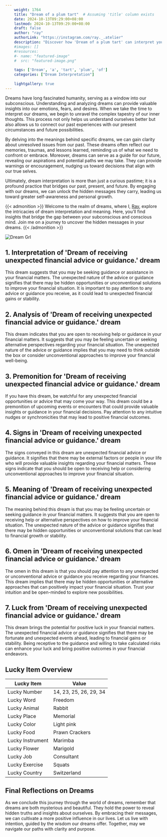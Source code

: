 ```yaml
---
    weight: 1764
    title: "Dream of a plum tart"  # Assuming 'title' column exists
    date: 2024-10-13T09:29:00+08:00
    lastmod: 2024-10-13T09:29:00+08:00
    draft: false
    author: "ray"
    authorLink: "https://instagram.com/ray._.atelier"
    description: "Discover how 'Dream of a plum tart' can interpret your future and uncover its significant meanings in your life."
    #images: []
    #resources:
    #- name: "featured-image"
    #  src: "featured-image.png"
    
    tags: ['Dream', 'a', 'tart', 'plum', 'of']
    categories: ["Dream Interpretation"]
    
    lightgallery: true
---
```

    
Dreams have long fascinated humanity, serving as a window into our subconscious. Understanding and analyzing dreams can provide valuable insights into our emotions, fears, and desires. When we take the time to interpret our dreams, we begin to unravel the complex tapestry of our inner thoughts. This process not only helps us understand ourselves better but also allows us to connect our past experiences with our present circumstances and future possibilities.

By delving into the meanings behind specific dreams, we can gain clarity about unresolved issues from our past. These dreams often reflect our memories, traumas, and lessons learned, reminding us of what we need to confront or embrace. Moreover, dreams can serve as a guide for our future, revealing our aspirations and potential paths we may take. They can provide warnings or encouragement, nudging us toward decisions that align with our true selves.

Ultimately, dream interpretation is more than just a curious pastime; it is a profound practice that bridges our past, present, and future. By engaging with our dreams, we can unlock the hidden messages they carry, leading us toward greater self-awareness and personal growth.

{{< admonition >}}
Welcome to the realm of dreams, where I, [Ray](https://instagram.com/ray._.atelier), explore the intricacies of dream interpretation and meaning. Here, you’ll find insights that bridge the gap between your subconscious and conscious mind. Join me on a journey to uncover the hidden messages in your dreams.
{{< /admonition >}}

![Dream Grl](https://cdn.pixabay.com/photo/2017/11/02/03/35/gothic-2910057_1280.jpg "Dream Grl")

## 1. Interpretation of 'Dream of receiving unexpected financial advice or guidance.' dream
 This dream suggests that you may be seeking guidance or assistance in your financial matters. The unexpected nature of the advice or guidance signifies that there may be hidden opportunities or unconventional solutions to improve your financial situation. It is important to pay attention to any advice or guidance you receive, as it could lead to unexpected financial gains or stability.

## 2. Analysis of 'Dream of receiving unexpected financial advice or guidance.' dream
 This dream indicates that you are open to receiving help or guidance in your financial matters. It suggests that you may be feeling uncertain or seeking alternative perspectives regarding your financial situation. The unexpected nature of the advice or guidance implies that you may need to think outside the box or consider unconventional approaches to improve your financial well-being.

## 3. Premonition for 'Dream of receiving unexpected financial advice or guidance.' dream
 If you have this dream, be watchful for any unexpected financial opportunities or advice that may come your way. This dream could be a premonition of upcoming events or encounters that could provide valuable insights or guidance in your financial decisions. Pay attention to any intuitive nudges or synchronicities that may lead to positive financial outcomes.

## 4. Signs in 'Dream of receiving unexpected financial advice or guidance.' dream
 The signs conveyed in this dream are unexpected financial advice or guidance. It signifies that there may be external factors or people in your life who will provide valuable insights regarding your financial matters. These signs indicate that you should be open to receiving help or considering unconventional approaches to improve your financial situation.

## 5. Meaning of 'Dream of receiving unexpected financial advice or guidance.' dream
 The meaning behind this dream is that you may be feeling uncertain or seeking guidance in your financial matters. It suggests that you are open to receiving help or alternative perspectives on how to improve your financial situation. The unexpected nature of the advice or guidance signifies that there may be hidden opportunities or unconventional solutions that can lead to financial growth or stability.

## 6. Omen in 'Dream of receiving unexpected financial advice or guidance.' dream
 The omen in this dream is that you should pay attention to any unexpected or unconventional advice or guidance you receive regarding your finances. This dream implies that there may be hidden opportunities or alternative approaches that can positively impact your financial situation. Trust your intuition and be open-minded to explore new possibilities.

## 7. Luck from 'Dream of receiving unexpected financial advice or guidance.' dream
 This dream brings the potential for positive luck in your financial matters. The unexpected financial advice or guidance signifies that there may be fortunate and unexpected events ahead, leading to financial gains or stability. Being receptive to the guidance and willing to take calculated risks can enhance your luck and bring positive outcomes in your financial endeavors.

## Lucky Item Overview
| Lucky Item          | Value              |
|---------------|--------------------|
| Lucky Number        | 14, 23, 25, 26, 29, 34  |
| Lucky Word          | Freedom |
| Lucky Animal        | Rabbit |
| Lucky Place         | Memorial     |
| Lucky Color         | Light pink     |
| Lucky Food          | Prawn Crackers      |
| Lucky Instrument    | Marimba |
| Lucky Flower        | Marigold    |
| Lucky Job           | Consultant       |
| Lucky Exercise      | Squats  |
| Lucky Country       | Switzerland    |


##  Final Reflections on Dreams

As we conclude this journey through the world of dreams, remember that dreams are both mysterious and beautiful. They hold the power to reveal hidden truths and insights about ourselves. By embracing their messages, we can cultivate a more positive influence in our lives. Let us live with intention, guided by the wisdom our dreams offer. Together, may we navigate our paths with clarity and purpose.

